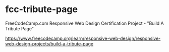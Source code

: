 # fcc-tribute-page
FreeCodeCamp.com Responsive Web Design Certification Project - "Build A Tribute Page"

https://www.freecodecamp.org/learn/responsive-web-design/responsive-web-design-projects/build-a-tribute-page
